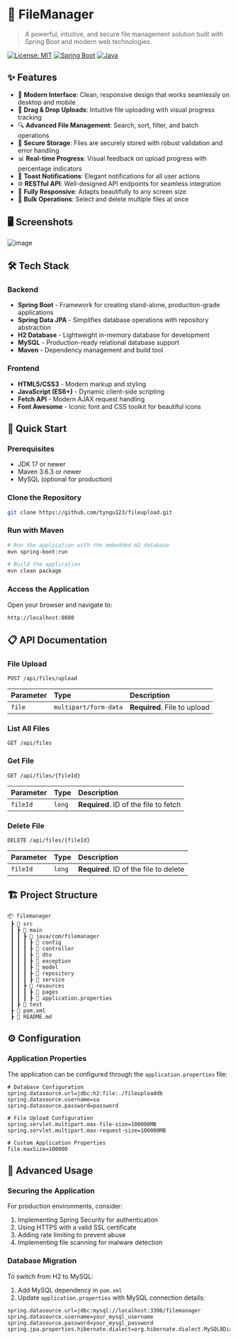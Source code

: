 # 📁 FileManager



> A powerful, intuitive, and secure file management solution built with Spring Boot and modern web technologies.

[![License: MIT](https://img.shields.io/badge/License-MIT-blue.svg)](https://opensource.org/licenses/MIT)
[![Spring Boot](https://img.shields.io/badge/Spring%20Boot-3.3.9-brightgreen.svg)](https://spring.io/projects/spring-boot)
[![Java](https://img.shields.io/badge/Java-17-orange.svg)](https://www.oracle.com/java/technologies/javase/jdk17-archive-downloads.html)

## ✨ Features

- 🚀 **Modern Interface**: Clean, responsive design that works seamlessly on desktop and mobile
- 🔄 **Drag & Drop Uploads**: Intuitive file uploading with visual progress tracking
- 🔍 **Advanced File Management**: Search, sort, filter, and batch operations
- 🔐 **Secure Storage**: Files are securely stored with robust validation and error handling
- 📊 **Real-time Progress**: Visual feedback on upload progress with percentage indicators
- 🔔 **Toast Notifications**: Elegant notifications for all user actions
- 🌐 **RESTful API**: Well-designed API endpoints for seamless integration
- 📱 **Fully Responsive**: Adapts beautifully to any screen size
- 🧩 **Bulk Operations**: Select and delete multiple files at once

## 🖥️ Screenshots

![image](https://github.com/user-attachments/assets/9232c8d2-c667-467a-bb2d-1a1888eacc52)


## 🛠️ Tech Stack

### Backend
- **Spring Boot** - Framework for creating stand-alone, production-grade applications
- **Spring Data JPA** - Simplifies database operations with repository abstraction
- **H2 Database** - Lightweight in-memory database for development
- **MySQL** - Production-ready relational database support
- **Maven** - Dependency management and build tool

### Frontend
- **HTML5/CSS3** - Modern markup and styling
- **JavaScript (ES6+)** - Dynamic client-side scripting
- **Fetch API** - Modern AJAX request handling
- **Font Awesome** - Iconic font and CSS toolkit for beautiful icons

## 🚀 Quick Start

### Prerequisites
- JDK 17 or newer
- Maven 3.6.3 or newer
- MySQL (optional for production)

### Clone the Repository
```bash
git clone https://github.com/tyngu123/fileupload.git
```

### Run with Maven
```bash
# Run the application with the embedded H2 database
mvn spring-boot:run

# Build the application
mvn clean package
```

### Access the Application
Open your browser and navigate to:
```
http://localhost:8080
```

## 📋 API Documentation

### File Upload
```http
POST /api/files/upload
```
| Parameter | Type     | Description                |
| :-------- | :------- | :------------------------- |
| `file`    | `multipart/form-data` | **Required**. File to upload |

### List All Files
```http
GET /api/files
```

### Get File
```http
GET /api/files/{fileId}
```
| Parameter | Type     | Description                |
| :-------- | :------- | :------------------------- |
| `fileId`  | `long`   | **Required**. ID of the file to fetch |

### Delete File
```http
DELETE /api/files/{fileId}
```
| Parameter | Type     | Description                |
| :-------- | :------- | :------------------------- |
| `fileId`  | `long`   | **Required**. ID of the file to delete |

## 🏗️ Project Structure

```
📦 filemanager
 ┣ 📂 src
 ┃ ┣ 📂 main
 ┃ ┃ ┣ 📂 java/com/filemanager
 ┃ ┃ ┃ ┣ 📂 config
 ┃ ┃ ┃ ┣ 📂 controller
 ┃ ┃ ┃ ┣ 📂 dto
 ┃ ┃ ┃ ┣ 📂 exception
 ┃ ┃ ┃ ┣ 📂 model
 ┃ ┃ ┃ ┣ 📂 repository
 ┃ ┃ ┃ ┣ 📂 service
 ┃ ┃ ┣ 📂 resources
 ┃ ┃ ┃ ┣ 📂 pages
 ┃ ┃ ┃ ┣ 📄 application.properties
 ┃ ┣ 📂 test
 ┣ 📄 pom.xml
 ┣ 📄 README.md
```

## ⚙️ Configuration

### Application Properties
The application can be configured through the `application.properties` file:

```properties
# Database Configuration
spring.datasource.url=jdbc:h2:file:./fileuploaddb
spring.datasource.username=sa
spring.datasource.password=password

# File Upload Configuration
spring.servlet.multipart.max-file-size=100000MB
spring.servlet.multipart.max-request-size=100000MB

# Custom Application Properties
file.maxSize=100000
```

## 🧠 Advanced Usage

### Securing the Application
For production environments, consider:
1. Implementing Spring Security for authentication
2. Using HTTPS with a valid SSL certificate
3. Adding rate limiting to prevent abuse
4. Implementing file scanning for malware detection

### Database Migration
To switch from H2 to MySQL:

1. Add MySQL dependency in `pom.xml`
2. Update `application.properties` with MySQL connection details:
```properties
spring.datasource.url=jdbc:mysql://localhost:3306/filemanager
spring.datasource.username=your_mysql_username
spring.datasource.password=your_mysql_password
spring.jpa.properties.hibernate.dialect=org.hibernate.dialect.MySQL8Dialect
```
